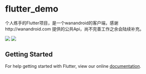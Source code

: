 # flutter_demo

个人练手的Flutter项目，是一个wanandroid的客户端，感谢http://wanandroid.com 提供的公共Api，尚不完善工作之余会陆续补充。

![](https://github.com/sxfhblf123/FultterPersonalContactDemo/blob/master/screenshot/screen_00.png)
![](https://github.com/sxfhblf123/FultterPersonalContactDemo/blob/master/screenshot/screen_01.png)
## Getting Started

For help getting started with Flutter, view our online
[documentation](https://flutter.io/).

